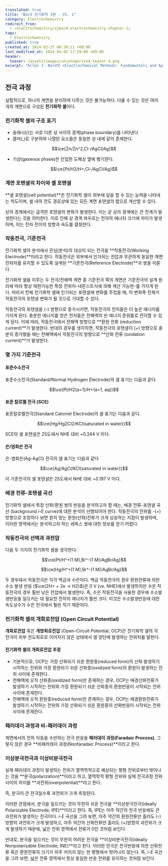 ```yaml
---
translated: true
title: "Bard 전기화학 3판 - Ch. 1"
category: Electrochemistry
redirect_from:
  - /electrochemistry/ajbard-electrochemistry-chapter-1/
tags:
  - Electrochemistry
published: true
created_at: 2024-02-27 00:30:11 +09:00
last_modified_at: 2024-04-02 17:29:08 +09:00
header:
  teaser: /assets/images/uncategorized-teaser-4.png
excerpt: "Allen J. Bard의 <Electrochemical Methods: Fundamentals and Applications (3rd Ed.)> 챕터 1 정리"
---
```


## 전극 과정

실험적으로, 하나의 계면을 분리하여 다루는 것은 불가능하다.  다룰 수 있는 것은 여러 개의 계면으로 구성된 **전기화학 셀**이다.

### 전기화학 셀의 구조 표기

- 슬래시(/)는 서로 다른 상 사이의 경계(phase boundary)를 나타낸다.
- 콤마(,)로 구분하여 나열된 요소들은 동일한 상 내에 같이 존재한다.

$$\ce{Zn/Zn^2,Cl-/AgCl/Ag}$$

- 기상(gaseous phase)은 인접한 도체상 옆에 병기한다.

$$\ce{Pt/H2/H+,Cl-/AgCl/Ag}$$

### 계면 포텐셜의 차이와 셀 포텐셜

**셀 포텐셜(cell potential)**은 전기화학 셀이 외부에 일을 할 수 있는 능력을 나타내는 척도이며, 셀 내의 전도 경로상에 있는 모든 계면 포텐셜의 합으로 계산할 수 있다.

상의 경계에서는 급격한 포텐셜의 변화가 발생한다.  이는 곧 상의 경계에는 큰 전계가 발생한다는 것을 의미한다.  이로 인해 상 경계 좌우로는 전자의 에너지 크기에 차이가 발생하며, 이는 전자 전이의 방향과 속도를 결정한다.

### 작동전극, 기준전극

전기화학 셀의 분석에서 관심(분석)의 대상이 되는 전극을 **작동전극(Working Electrode)**이라고 한다.  작동전극은 외부에서 인가되는 전압과 무관하게 동일한 계면 전위차를 유지할 수 있도록 설계된 **기준전극(Reference Electrode)**과 쌍을 이룬다.

전기화학 셀을 이루는 두 전극/전해액 계면 중 기준전극 쪽의 계면은 기준전극의 설계 원리에 따라 항상 재현가능한 특정 전위차-네른스트식에 의해 계산 가능한-를 가지게 된다.  따라서 전체 전기화학 셀에 인가되는 포텐셜에 변화를 주었을 때, 이 변화폭 전체가 작동전극의 포텐셜 변화가 될 것으로 기대할 수 있다.

작동전극의 포텐셜을 (-) 방향으로 증가시키면, 작동전극의 전자들은 더 높은 에너지를 가지게 된다.  충분한 에너지를 얻은 전자들은 전해액의 빈 에너지 준위들로 전이할 수 있게 된다.  이에 따라, 작동전극에서 전해액 방향으로 **환원 전류 (reduction current)**가 발생한다.  반대의 경우를 생각하면, 작동전극의 포텐셜이 (+) 방향으로 충분히 증가했을 때는 전해액에서 작동전극의 방향으로 **산화 전류 (oxidation current)**가 발생한다.

### 몇 가지 기준전극

#### 표준수소전극

표준수소전극(Standard/Normal Hydrogen Electrode)의 셀 표기는 다음과 같다.

$$\ce{Pt/H2(a=1)/H+(a=1, aq)}$$

#### 표준 칼로멜 전극 (SCE)

표준칼로멜전극(Standard Calomel Electrode)의 셀 표기는 다음과 같다.

$$\ce{Hg/Hg2Cl2/KCl(saturated in water)}$$

SCE의 셀 포텐셜은 25도에서 NHE 대비 +0.244 V 이다.

#### 은/염화은 전극

은-염화은(Ag-AgCl) 전극의 셀 표기는 다음과 같다

$$\ce{Ag/AgCl/KCl(saturated in water)}$$

이 기준전극의 셀 포텐셜은 25도에서 NHE 대비 +0.197 V 이다.

### 배경 전류-포텐셜 곡선

전기화학 셀에서 특정 산화/환원 쌍의 반응을 분석하고자 할 때는, 배경 전류-포텐셜 곡선 (background $i$-$E$ curve)에 대한 분석이 선행되어야 한다.  작동전극의 전위를 -(+) 방향으로 조정하다 보면 원치 않는 환원(산화)전류가 크게 상승하는 지점이 발생하며, 이러한 영역에서는 분석하고자 하는 레독스 쌍에 대한 정보를 얻기 어렵다.

### 작동전극의 선택과 과전압

다음 두 가지의 전기화학 셀을 생각한다:

$$\ce{Pt/H^+(1 M),Br^-(1 M)/AgBr/Ag}$$

$$\ce{Hg/H^+(1 M),Br^-(1 M)/AgBr/Ag}$$

두 경우에서 작동전극은 각각 백금과 수은이다.  백금 작동전극의 경우 환원전류에 의한 수소 발생 반응 ($\ce{2H+ + 2e -> H2}$)은 0 V (vs. NHE)에서 발생하지만 수은 작동전극의 경우 훨씬 낮은 전압에서 발생한다.  즉, 수은 작동전극을 사용한 경우에 수소발생반응을 일으키는 데 필요한 전자의 에너지가 훨씬 크다.  이것은 수소발생반응에 대한 속도상수가 수은 전극에서 훨씬 작기 때문이다.

### 전기화학 셀의 개회로전압 (Open Circuit Potential)

**개회로전압** 혹은 **개방회로전압** (Open-Circuit Potential; OCP)은 전기화학 셀의 각 전극이 외부 전도회로로 이어지지 않은 상태에서 셀 양단에 발생하는 전위차를 말한다.

#### 전기화학 셀의 개회로전압 추정

- 기본적으로, OCP는 가장 산화되기 쉬운 환원종(reduced form)의 산화 발생하기 시작하는 전위와 가장 환원되기 쉬운 산화종(oxidized form)의 환원이 발생하는 전위 사이에 존재한다.
- 전해액에 오직 산화종(oxidized form)만 존재하는 경우, OCP는 배경산화전류가 발생하기 시작하는 전위와 가장 환원되기 쉬운 산화종의 환원반응이 시작되는 전위 사이에 존재한다.
- 전해액에 오직 환원종(reduced form)만 존재하는 경우, OCP는 배경환원전류가 발생하기 시작하는 전위와 가장 산화되기 쉬운 환원종의 산화반응이 시작되는 전위 사이에 존재한다.

### 패러데이 과정과 비-패러데이 과정

계면에서의 전하 이동을 수반하는 전극 반응을 **패러데이 과정(Faradaic Process)**, 그렇지 않은 경우 **비패러데이 과정(Nonfaradaic Process)**이라고 한다.

### 이상분극전극과 이상비분극전극

실제 패러데이 과정이 발생하는 전위가 열역학적으로 예상되는 평형 전위로부터 벗어나는 것을 **분극(polarization)**이라고 하고, 열역학적 평형 전위와 실제 전극과정 전위 사이의 차이를 **과전위(overpotential)**라고 한다.

즉, 분극이 큰 전극일수록 과전위가 크게 측정된다.

이러한 관점에서, 분극을 일으키는 것이 무한히 쉬운 전극을 **이상분극전극(Ideally Polarizable Electrode; IPE)**이라고 한다.  즉, IPE는 아주 약간의 전극 반응에도 큰 과전위가 발생하는 전극이다.  $i$-$E$ 곡선을 그려 보면, 아주 약간의 환원전류만 흘러도 (-)방향의 과전위가 크게 발생하고, 아주 약간의 산화전류만 흘러도 (+)방향의 과전위가 크게 발생하기 때문에, 넓은 전위 영역에서 전류가 0인 것처럼 보인다.

반대로, 분극을 일으키는 것이 무한히 어려운 전극을 **이상비분극전극(Ideally Nonpolarizable Electrode; INE)**라고 한다.  이러한 전극은 전극반응에 의한 산화전류 혹은 환원전류의 크기가 아주 커지지 않는 한 평형에서 벗어나지 않는다.  즉, $i$-$E$ 곡선을 그려 보면, 넓은 전류 영역에서 항상 동일한 반응 전위를 유지하는 것처럼 보인다.